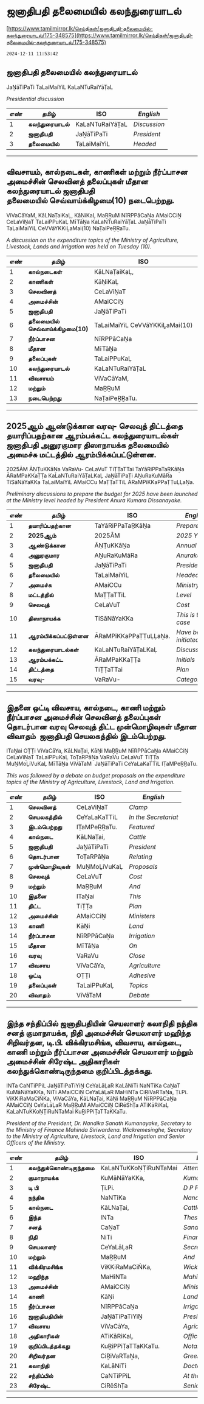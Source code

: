 # ஜனாதிபதி தலைமையில் கலந்துரையாடல்

[https://www.tamilmirror.lk/செய்திகள்/ஜனாதிபதி-தலைமையில்-கலந்துரையாடல்/175-348575](https://www.tamilmirror.lk/செய்திகள்/ஜனாதிபதி-தலைமையில்-கலந்துரையாடல்/175-348575)

`2024-12-11 11:53:42`

## ஜனாதிபதி தலைமையில் கலந்துரையாடல்

JaṈāTiPaTi TaLaiMaiYiL KaLaNTuRaiYāṬaL

*Presidential discussion*

எண்|**தமிழ்**|ISO|*English*
---|---|---|---
1|**கலந்துரையாடல்**|KaLaNTuRaiYāṬaL|*Discussion*
2|**ஜனாதிபதி**|JaṈāTiPaTi|*President*
3|**தலைமையில்**|TaLaiMaiYiL|*Headed*

---

## விவசாயம், கால்நடைகள், காணிகள் மற்றும் நீர்ப்பாசன அமைச்சின் செலவினத் தலைப்புகள் மீதான கலந்துரையாடல் ஜனாதிபதி தலைமையில் செவ்வாய்க்கிழமை(10) நடைபெற்றது.

ViVaCāYaM, KāLNaṬaiKaḶ, KāṆiKaḶ MaṞṞuM NīRPPāCaṈa AMaiCCiṈ CeLaViṈaT TaLaiPPuKaḶ MīTāṈa KaLaNTuRaiYāṬaL JaṈāTiPaTi TaLaiMaiYiL CeVVāYKKiḺaMai(10) NaṬaiPeṞṞaTu.

*A discussion on the expenditure topics of the Ministry of Agriculture, Livestock, Lands and Irrigation was held on Tuesday (10).*

எண்|**தமிழ்**|ISO|*English*
---|---|---|---
1|**கால்நடைகள்**|KāLNaṬaiKaḶ,|*Livestock*
2|**காணிகள்**|KāṆiKaḶ|*Lands*
3|**செலவினத்**|CeLaViṈaT|*Clamp*
4|**அமைச்சின்**|AMaiCCiṈ|*Ministers*
5|**ஜனாதிபதி**|JaṈāTiPaTi|*President*
6|**தலைமையில் செவ்வாய்க்கிழமை(10)**|TaLaiMaiYiL CeVVāYKKiḺaMai(10)|*Tuesday (10)*
7|**நீர்ப்பாசன**|NīRPPāCaṈa|*Irrigation*
8|**மீதான**|MīTāṈa|*On*
9|**தலைப்புகள்**|TaLaiPPuKaḶ|*Topics*
10|**கலந்துரையாடல்**|KaLaNTuRaiYāṬaL|*Discussion*
11|**விவசாயம்**|ViVaCāYaM,|*Farming*
12|**மற்றும்**|MaṞṞuM|*And*
13|**நடைபெற்றது**|NaṬaiPeṞṞaTu.|*Held*

---

## 2025ஆம் ஆண்டுக்கான வரவு- செலவுத் திட்டத்தை தயாரிப்பதற்கான ஆரம்பக்கட்ட கலந்துரையாடல்கள் ஜனாதிபதி அனுரகுமார திஸாநாயக்க தலைமையில் அமைச்சு மட்டத்தில் ஆரம்பிக்கப்பட்டுள்ளன.

2025ĀM ĀṆṬuKKāṈa VaRaVu- CeLaVuT TiṬṬaTTai TaYāRiPPaTaṞKāṈa ĀRaMPaKKaṬṬa KaLaNTuRaiYāṬaLKaḶ JaṈāTiPaTi AṈuRaKuMāRa TiSāNāYaKKa TaLaiMaiYiL AMaiCCu MaṬṬaTTiL ĀRaMPiKKaPPaṬṬuḶḶaṈa.

*Preliminary discussions to prepare the budget for 2025 have been launched at the Ministry level headed by President Anura Kumara Dissanayake.*

எண்|**தமிழ்**|ISO|*English*
---|---|---|---
1|**தயாரிப்பதற்கான**|TaYāRiPPaTaṞKāṈa|*Prepare*
2|**2025ஆம்**|2025ĀM|*2025 Yes*
3|**ஆண்டுக்கான**|ĀṆṬuKKāṈa|*Annual*
4|**அனுரகுமார**|AṈuRaKuMāRa|*Anurakumara*
5|**ஜனாதிபதி**|JaṈāTiPaTi|*President*
6|**தலைமையில்**|TaLaiMaiYiL|*Headed*
7|**அமைச்சு**|AMaiCCu|*Ministry*
8|**மட்டத்தில்**|MaṬṬaTTiL|*Level*
9|**செலவுத்**|CeLaVuT|*Cost*
10|**திஸாநாயக்க**|TiSāNāYaKKa|*This is the case*
11|**ஆரம்பிக்கப்பட்டுள்ளன**|ĀRaMPiKKaPPaṬṬuḶḶaṈa.|*Have been initiated*
12|**கலந்துரையாடல்கள்**|KaLaNTuRaiYāṬaLKaḶ|*Discussions*
13|**ஆரம்பக்கட்ட**|ĀRaMPaKKaṬṬa|*Initials*
14|**திட்டத்தை**|TiṬṬaTTai|*Plan*
15|**வரவு-**|VaRaVu-|*Category*

---

## இதனை ஒட்டி விவசாய, கால்நடை, காணி மற்றும் நீர்ப்பாசன அமைச்சின் செலவினத் தலைப்புகள் தொடர்பான வரவு செலவுத் திட்ட முன்மொழிவுகள் மீதான விவாதம்  ஜனாதிபதி செயலகத்தில் இடம்பெற்றது.

ITaṈai OṬṬi ViVaCāYa, KāLNaṬai, KāṆi MaṞṞuM NīRPPāCaṈa AMaiCCiṈ CeLaViṈaT TaLaiPPuKaḶ ToṬaRPāṈa VaRaVu CeLaVuT TiṬṬa MuṈMoḺiVuKaḶ MīTāṈa ViVāTaM  JaṈāTiPaTi CeYaLaKaTTiL IṬaMPeṞṞaTu.

*This was followed by a debate on budget proposals on the expenditure topics of the Ministry of Agriculture, Livestock, Land and Irrigation.*

எண்|**தமிழ்**|ISO|*English*
---|---|---|---
1|**செலவினத்**|CeLaViṈaT|*Clamp*
2|**செயலகத்தில்**|CeYaLaKaTTiL|*In the Secretariat*
3|**இடம்பெற்றது**|IṬaMPeṞṞaTu.|*Featured*
4|**கால்நடை**|KāLNaṬai,|*Cattle*
5|**ஜனாதிபதி**|JaṈāTiPaTi|*President*
6|**தொடர்பான**|ToṬaRPāṈa|*Relating*
7|**முன்மொழிவுகள்**|MuṈMoḺiVuKaḶ|*Proposals*
8|**செலவுத்**|CeLaVuT|*Cost*
9|**மற்றும்**|MaṞṞuM|*And*
10|**இதனை**|ITaṈai|*This*
11|**திட்ட**|TiṬṬa|*Plan*
12|**அமைச்சின்**|AMaiCCiṈ|*Ministers*
13|**காணி**|KāṆi|*Land*
14|**நீர்ப்பாசன**|NīRPPāCaṈa|*Irrigation*
15|**மீதான**|MīTāṈa|*On*
16|**வரவு**|VaRaVu|*Close*
17|**விவசாய**|ViVaCāYa,|*Agriculture*
18|**ஒட்டி**|OṬṬi|*Adhesive*
19|**தலைப்புகள்**|TaLaiPPuKaḶ|*Topics*
20|**விவாதம்**|ViVāTaM |*Debate*

---

## இந்த சந்திப்பில் ஜனாதிபதியின் செயலாளர் கலாநிதி நந்திக சனத் குமாநாயக்க, நிதி அமைச்சின் செயலாளர் மஹிந்த சிறிவர்தன, டி.பி. விக்கிரமசிங்க, விவசாய, கால்நடை, காணி மற்றும் நீர்ப்பாசன அமைச்சின் செயலாளர் மற்றும் அமைச்சின் சிரேஷ்ட அதிகாரிகள் கலந்துக்கொண்டிருந்தமை குறிப்பிடத்தக்கது.

INTa CaNTiPPiL JaṈāTiPaTiYiṈ CeYaLāḶaR KaLāNiTi NaNTiKa CaṈaT KuMāNāYaKKa, NiTi AMaiCCiṈ CeYaLāḶaR MaHiNTa CiṞiVaRTaṈa, Ṭi.Pi. ViKKiRaMaCiṄKa, ViVaCāYa, KāLNaṬai, KāṆi MaṞṞuM NīRPPāCaṈa AMaiCCiṈ CeYaLāḶaR MaṞṞuM AMaiCCiṈ CiRēShṬa ATiKāRiKaḶ KaLaNTuKKoṆṬiRuNTaMai KuṞiPPiṬaTTaKKaTu.

*President of the President, Dr. Nandika Sanath Kumanayake, Secretary to the Ministry of Finance Mahinda Siriwardena. Wickremesinghe, Secretary to the Ministry of Agriculture, Livestock, Land and Irrigation and Senior Officers of the Ministry.*

எண்|**தமிழ்**|ISO|*English*
---|---|---|---
1|**கலந்துக்கொண்டிருந்தமை**|KaLaNTuKKoṆṬiRuNTaMai|*Attended*
2|**குமாநாயக்க**|KuMāNāYaKKa,|*Kumanayaka*
3|**டி பி**|Ṭi.Pi.|*D P P*
4|**நந்திக**|NaNTiKa|*Nandika*
5|**கால்நடை**|KāLNaṬai,|*Cattle*
6|**இந்த**|INTa|*These*
7|**சனத்**|CaṈaT|*Sanath*
8|**நிதி**|NiTi|*Finance*
9|**செயலாளர்**|CeYaLāḶaR|*Secretary*
10|**மற்றும்**|MaṞṞuM|*And*
11|**விக்கிரமசிங்க**|ViKKiRaMaCiṄKa,|*Wickremesinghe*
12|**மஹிந்த**|MaHiNTa|*Mahinda*
13|**அமைச்சின்**|AMaiCCiṈ|*Ministers*
14|**காணி**|KāṆi|*Land*
15|**நீர்ப்பாசன**|NīRPPāCaṈa|*Irrigation*
16|**ஜனாதிபதியின்**|JaṈāTiPaTiYiṈ|*President*
17|**விவசாய**|ViVaCāYa,|*Agriculture*
18|**அதிகாரிகள்**|ATiKāRiKaḶ|*Officers*
19|**குறிப்பிடத்தக்கது**|KuṞiPPiṬaTTaKKaTu.|*Notable*
20|**சிறிவர்தன**|CiṞiVaRTaṈa,|*Greenary*
21|**கலாநிதி**|KaLāNiTi|*Doctor*
22|**சந்திப்பில்**|CaNTiPPiL|*At the meeting*
23|**சிரேஷ்ட**|CiRēShṬa|*Senior*

---
